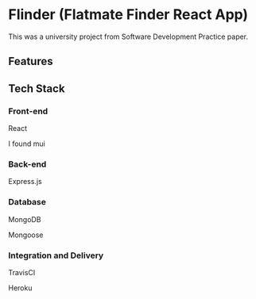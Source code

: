 # Flinder (Flatmate Finder React App)

This was a university project from Software Development Practice paper. 

## Features

## Tech Stack

### Front-end

React

I found mui

### Back-end

Express.js

### Database

MongoDB

Mongoose

### Integration and Delivery

TravisCI

Heroku